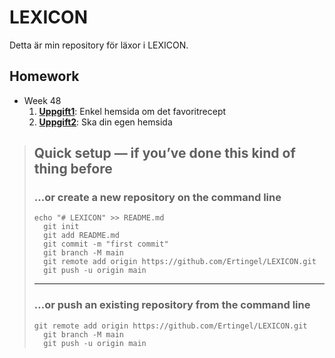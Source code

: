 
# LEXICON

Detta är min repository för läxor i LEXICON. 

## Homework

 * Week 48
   1. [**Uppgift1**](https://github.com/Ertingel/LEXICON/tree/main/Uppgift1): Enkel hemsida om det favoritrecept
   2. [**Uppgift2**](https://github.com/Ertingel/LEXICON/tree/main/Uppgift2): Ska din egen hemsida




> 
> ## Quick setup — if you’ve done this kind of thing before
> 
> ### …or create a new repository on the command line
> 
> ```
> echo "# LEXICON" >> README.md
>   git init
>   git add README.md
>   git commit -m "first commit"
>   git branch -M main
>   git remote add origin https://github.com/Ertingel/LEXICON.git
>   git push -u origin main
> ```
> 
> ______
> 
> ### …or push an existing repository from the command line
> 
> ```
> git remote add origin https://github.com/Ertingel/LEXICON.git
>   git branch -M main
>   git push -u origin main
> ```
> 
